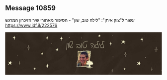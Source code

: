 ## Message 10859

עשור ל"צוק איתן":
"לילה טוב, שון" - הסיפור מאחורי שיר הזיכרון המרגש
https://www.idf.il/222576

![Photo](./10859/10859_photo.jpg)
